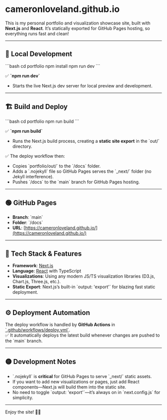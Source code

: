 
# cameronloveland.github.io

This is my personal portfolio and visualization showcase site, built with **Next.js** and **React**. It’s statically exported for GitHub Pages hosting, so everything runs fast and clean!

---

## 🚀 Local Development

\`\`\`bash
cd portfolio
npm install
npm run dev
\`\`\`

✅ **\`npm run dev\`**  
- Starts the live Next.js dev server for local preview and development.

---

## 🏗️ Build and Deploy

\`\`\`bash
cd portfolio
npm run build
\`\`\`

✅ **\`npm run build\`**  
- Runs the Next.js build process, creating a **static site export** in the \`out/\` directory.

✅ The deploy workflow then:  
- Copies \`portfolio/out/\` to the \`/docs\` folder.  
- Adds a \`.nojekyll\` file so GitHub Pages serves the \`_next/\` folder (no Jekyll interference).  
- Pushes \`/docs\` to the \`main\` branch for GitHub Pages hosting.

---

## 🟢 GitHub Pages

- **Branch**: \`main\`  
- **Folder**: \`/docs\`  
- **URL**: [https://cameronloveland.github.io/](https://cameronloveland.github.io/)

---

## 🧩 Tech Stack & Features

- **Framework**: [Next.js](https://nextjs.org/)  
- **Language**: [React](https://reactjs.org/) with TypeScript  
- **Visualizations**: Using any modern JS/TS visualization libraries (D3.js, Chart.js, Three.js, etc.).  
- **Static Export**: Next.js’s built-in \`output: 'export'\` for blazing fast static deployment.

---

## ⚙️ Deployment Automation

The deploy workflow is handled by **GitHub Actions** in [\`.github/workflows/deploy.yml\`](.github/workflows/deploy.yml).  
✅ It automatically deploys the latest build whenever changes are pushed to the \`main\` branch.

---

## 🟡 Development Notes

- \`.nojekyll\` is **critical** for GitHub Pages to serve \`_next/\` static assets.  
- If you want to add new visualizations or pages, just add React components—Next.js will build them into the static site.  
- No need to toggle \`output: 'export'\`—it’s always on in \`next.config.js\` for simplicity.

---

Enjoy the site! 🚀✨
